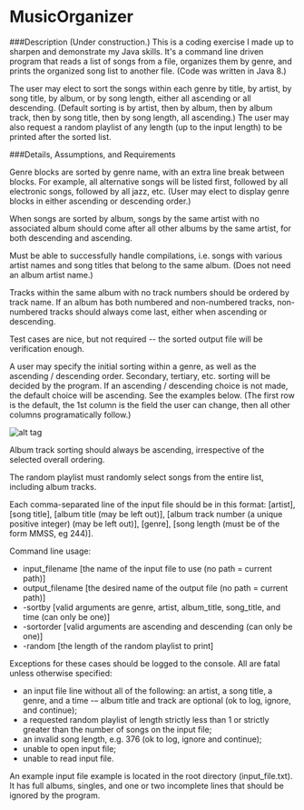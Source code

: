 # MusicOrganizer
###Description
(Under construction.) This is a coding exercise I made up to sharpen and demonstrate my Java skills. It's a command line driven program that reads a list of songs from a file, organizes them by genre, and prints the organized song list to another file. (Code was written in Java 8.)

The user may elect to sort the songs within each genre by title, by artist, by song title, by album, or by song length, either all ascending or all descending. (Default sorting is by artist, then by album, then by album track, then by song title, then by song length, all ascending.) The user may also request a random playlist of any length (up to the input length) to be printed after the sorted list. 

###Details, Assumptions, and Requirements

Genre blocks are sorted by genre name, with an extra line break between blocks. For example, all alternative songs will be listed first, followed by all electronic songs, followed by all jazz, etc. (User may elect to display genre blocks in either ascending or descending order.)

When songs are sorted by album, songs by the same artist with no associated album should come after all other albums by the same artist, for both descending and ascending.

Must be able to successfully handle compilations, i.e. songs with various artist names and song titles that belong to the same album. (Does not need an album artist name.) 

Tracks within the same album with no track numbers should be ordered by track name. If an album has both numbered and non-numbered tracks, non-numbered tracks should always come last, either when ascending or descending.

Test cases are nice, but not required -- the sorted output file will be verification enough.

A user may specify the initial sorting within a genre, as well as the ascending / descending order. Secondary, tertiary, etc. sorting will be decided by the program. If an ascending / descending choice is not made, the default choice will be ascending. See the examples below. (The first row is the default, the 1st column is the field the user can change, then all other columns programatically follow.)

![alt tag](http://hwcdn.libsyn.com/p/1/0/1/10157ed826459618/table.png?c_id=11706657&expiration=1463238061&hwt=514ec66d202c03d9844671a1a01cc19b)

Album track sorting should always be ascending, irrespective of the selected overall ordering. 

The random playlist must randomly select songs from the entire list, including album tracks. 

Each comma-separated line of the input file should be in this format: [artist], [song title], [album title (may be left out)], [album track number (a unique positive integer) (may be left out)], [genre], [song length (must be of the form MMSS, eg 244)]. 

Command line usage: 

* input_filename [the name of the input file to use (no path = current path)]
* output_filename [the desired name of the output file (no path = current path)]
* -sortby [valid arguments are genre, artist, album_title, song_title, and time (can only be one)]
* -sortorder [valid arguments are ascending and descending (can only be one)]
* -random [the length of the random playlist to print]

Exceptions for these cases should be logged to the console. All are fatal unless otherwise specified: 

- an input file line without all of the following: an artist, a song title, a genre, and a time -– album title and track are optional (ok to log, ignore, and continue);
- a requested random playlist of length strictly less than 1 or strictly greater than the number of songs on the input file;
- an invalid song length, e.g. 376 (ok to log, ignore and continue);
- unable to open input file;
- unable to read input file.

An example input file example is located in the root directory (input_file.txt). It has full albums, singles, and one or two incomplete lines that should be ignored by the program. 
